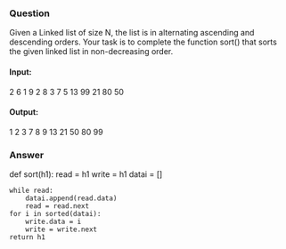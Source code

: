### Question
Given a Linked list of size N, the list is in alternating ascending and descending orders. Your task is to complete the function sort() that sorts the given linked list in non-decreasing order.

#### Input:
2
6
1 9 2 8 3 7
5
13 99 21 80 50

#### Output:
1 2 3 7 8 9
13 21 50 80 99

### Answer

def sort(h1):
    read = h1
    write = h1
    datai = []
    
    while read:
        datai.append(read.data)
        read = read.next
    for i in sorted(datai):
        write.data = i
        write = write.next
    return h1
